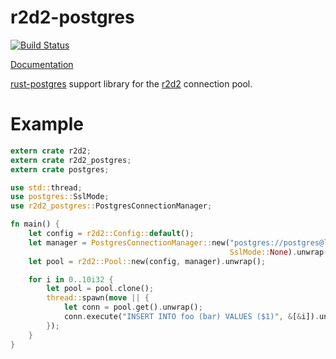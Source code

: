 r2d2-postgres
=============

[![Build Status](https://travis-ci.org/sfackler/r2d2-postgres.svg?branch=master)](https://travis-ci.org/sfackler/r2d2-postgres)

[Documentation](https://sfackler.github.io/r2d2-postgres/doc/v0.10.0/r2d2_postgres)

[rust-postgres](https://github.com/sfackler/rust-postgres) support library for the [r2d2](https://github.com/sfackler/r2d2) connection pool.

# Example

```rust
extern crate r2d2;
extern crate r2d2_postgres;
extern crate postgres;

use std::thread;
use postgres::SslMode;
use r2d2_postgres::PostgresConnectionManager;

fn main() {
    let config = r2d2::Config::default();
    let manager = PostgresConnectionManager::new("postgres://postgres@localhost",
                                                 SslMode::None).unwrap();
    let pool = r2d2::Pool::new(config, manager).unwrap();

    for i in 0..10i32 {
        let pool = pool.clone();
        thread::spawn(move || {
            let conn = pool.get().unwrap();
            conn.execute("INSERT INTO foo (bar) VALUES ($1)", &[&i]).unwrap();
        });
    }
}
```
